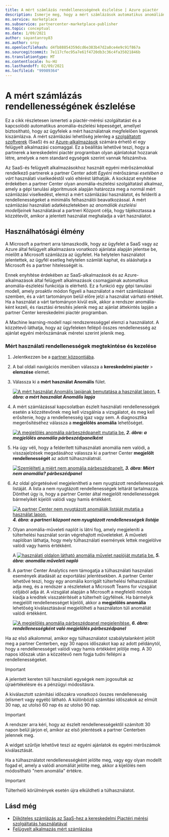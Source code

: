 ```yaml
---
title: A mért számlázás rendellenességének észlelése | Azure piactér
description: Ismerje meg, hogy a mért számlázások automatikus anomáliának észlelése Hogyan biztosítja ügyfelei számára a kereskedelmi Piactéri ajánlat mért használati díjainak megfelelő számlázást.
ms.service: marketplace
ms.subservice: partnercenter-marketplace-publisher
ms.topic: conceptual
ms.date: 1/09/2021
author: sayantanroy83
ms.author: sroy
ms.openlocfilehash: d4fb88854359dcd6e383b47d2a8ce4e9c91f867a
ms.sourcegitcommit: 7e117cfec95a7e61f4720db3c36c4fa35021846b
ms.translationtype: MT
ms.contentlocale: hu-HU
ms.lasthandoff: 02/09/2021
ms.locfileid: "99989364"
---
```

# <a name="anomaly-detection-for-metered-billing"></a>A mért számlázás rendellenességének észlelése

Ez a cikk részletesen ismerteti a piactér-mérési szolgáltatást és a kapcsolódó automatikus anomália-észlelési képességet, amellyel biztosítható, hogy az ügyfelek a mért használatnak megfelelően legyenek kiszámlázva. A mért számlázási lehetőség jelenleg a [szolgáltatott szoftverek](plan-saas-offer.md) (SaaS) és az [Azure-alkalmazások](plan-azure-application-offer.md#types-of-plans) számára érhető el egy felügyelt alkalmazási csomaggal. Ez a beállítás lehetővé teszi, hogy a partnerek a kereskedelmi piactér programban olyan ajánlatokat hozzanak létre, amelyek a nem standard egységek szerint vannak felszámítva.

Az SaaS-és felügyelt alkalmazásokhoz használt egyéni mérőszámokkal rendelkező partnerek a partner Center adott _Egyéni_ mérőszámai _esetében a várt_ használati viselkedéstől való eltérést láthatják. A kockázat enyhítése érdekében a partner Center olyan anomália-észlelési szolgáltatást alkalmaz, amely a gépi tanulási algoritmusok alapján határozza meg a normál mért számlázási viselkedést, elemzi a mért számlázási használatot, és felderíti a rendellenességeket a minimális felhasználói beavatkozással. A mért számlázási használati adatkészletekben az _anomáliák észlelési modelljeinek_ használatával a partneri Központ célja, hogy tájékoztassa a közzétevőt, amikor a jelentett használat meghaladja a várt használatot.

## <a name="usability-experience"></a>Használhatósági élmény

A Microsoft a partnert arra támaszkodik, hogy az ügyfelet a SaaS vagy az Azure által felügyelt alkalmazásra vonatkozó ajánlatai alapján jelentse be, mielőtt a Microsoft számlázza az ügyfelet. Ha helytelen használatot jelentettek, az ügyfél esetleg helytelen számlát kaphat, és alááshatja a Microsoft és a partner hitelességét is.

Ennek enyhítése érdekében az SaaS-alkalmazások és az Azure-alkalmazások által felügyelt alkalmazások csomagjainak automatikus anomália-észlelési funkciója is elérhető. Ez a funkció egy gépi tanulási modell, amely proaktív módon figyeli a használatot a mért számlázással szemben, és a várt tartományon belül előre jelzi a használat várható értékét. Ha a használat a várt tartományon kívül esik, akkor a rendszer anomália-ként kezeli, és riasztási értesítés jelenik meg az ajánlat áttekintés lapján a partner Center kereskedelmi piactér programban.

A Machine learning-modell napi rendszerességgel elemzi a használatot. A közzétevő láthatja, hogy az ügyfeleken fellépő összes rendellenesség az ajánlat egyéni mérőszámának méretei szerint jelenik meg.

### <a name="view-and-manage-metered-usage-anomalies"></a>Mért használati rendellenességek megtekintése és kezelése

1. Jelentkezzen be a [partner központjába](https://partner.microsoft.com/dashboard/home).
1. A bal oldali navigációs menüben válassza a **kereskedelmi piactér**  >  **elemzése** elemet.
1. Válassza ki a **mért használat Anomális** fület.

    [![A mért használat Anomális lapjának bemutatása a használat lapon.](./media/anomaly-detection/metered-usage-anomalies.png)](./media/anomaly-detection/metered-usage-anomalies.png#lightbox)
    ***1. ábra: a mért használat Anomális lapja***

1. A mért számlázással kapcsolatban észlelt használati rendellenességek esetén a közzétevőnek meg kell vizsgálnia a vizsgálatot, és meg kell erősítenie, hogy a rendellenesség igaz vagy sem. A diagnosztika megerősítéséhez válassza a **megjelölés anomália** lehetőséget.

     [![A megjelölés anomália párbeszédpanelt mutatja be.](./media/anomaly-detection/mark-as-anomaly.png)](./media/anomaly-detection/mark-as-anomaly.png#lightbox)
    ***2. ábra: a megjelölés anomália párbeszédpanelként***

1. Ha úgy véli, hogy a felderített túlhasználati anomália nem valódi, a visszajelzések megadásához válassza ki a partner Center **megjelölt rendellenességét** az adott túlhasználatnál.

    [![Szemlélteti a miért nem anomália párbeszédpanelt.](./media/anomaly-detection/why-is-it-not-an-anomaly.png)](./media/anomaly-detection/why-is-it-not-an-anomaly.png#lightbox)
    ***3. ábra: Miért nem anomália? párbeszédpanel***

1. Az oldal görgetésével megjelenítheti a nem nyugtázott rendellenességek listáját. A lista a nem nyugtázott rendellenességek leltárát tartalmazza. Dönthet úgy is, hogy a partner Center által megjelölt rendellenességek bármelyikét kijelöli valódi vagy hamis értékként.

   [![A partner Center nem nyugtázott anomáliák listáját mutatja a használat lapon.](./media/anomaly-detection/unacknowledged-anomalies.png)](./media/anomaly-detection/unacknowledged-anomalies.png#lightbox)
    ***4. ábra: a partneri központ nem nyugtázott rendellenességek listája***

1. Olyan anomália-műveleti naplót is látni fog, amely megjeleníti a túlterhelési használat során végrehajtott műveleteket. A műveleti naplóban láthatja, hogy mely túlhasználati események lettek megjelölve valódi vagy hamis értékként.

   A [ ![ használati oldalon látható anomália művelet naplóját mutatja be.](./media/anomaly-detection/anomaly-action-log.png)](./media/anomaly-detection/anomaly-action-log.png#lightbox) 
    ***5. ábra: anomália műveleti napló***

1. A partner Center Analytics nem támogatja a túlhasználati használati események átadását az exportálási jelentésekben. A partner Center lehetővé teszi, hogy egy anomália korrigált túlterhelési felhasználását adja meg, és a rendszer a részleteket a Microsoft Teams for vizsgálat céljából adja át. A vizsgálat alapján a Microsoft a megfelelő módon kiadja a kreditek visszatérítését a túlterhelt ügyfélnek. Ha bármelyik megjelölt rendellenességet kijelöli, akkor a **megjelölés anomália** lehetőség kiválasztásával megjelölheti a használaton túli anomáliát valódi értékként.

   [ ![ A megjelölés anomália párbeszédpanel megjelenítése.](./media/anomaly-detection/new-reported-usage.png)](./media/anomaly-detection/new-reported-usage.png#lightbox) 
    ***6. ábra: rendellenességként való megjelölés párbeszédpanel***

Ha az első alkalommal, amikor egy túlhasználatot szabálytalanként jelölt meg a partner Centerben, egy 30 napos időszakot kap az adott példánytól, hogy a rendellenességet valódi vagy hamis értékként jelölje meg. A 30 napos időszak után a közzétevő nem fogja tudni fellépni a rendellenességeket.

> [!IMPORTANT]
> A jelentett kereten túli használati egységek nem jogosultak az újraértékelésre és a pénzügyi módosításra.

A kiválasztott számítási időszakra vonatkozó összes rendellenesség (elismert vagy egyéb) látható. A különböző számítási időszakok az elmúlt 30 nap, az utolsó 60 nap és az utolsó 90 nap.

> [!IMPORTANT]
> A rendszer arra kéri, hogy az észlelt rendellenességektől számított 30 napon belül járjon el, amikor az első jelentések a partner Centerben jelennek meg.

A widget szűrője lehetővé teszi az egyéni ajánlatok és egyéni mérőszámok kiválasztását.

Ha a túlhasználatot rendellenességként jelölte meg, vagy egy olyan modellt fogad el, amely a valódi anomáliát jelölte meg, akkor a kijelölés nem módosítható "nem anomália" értékre.

> [!IMPORTANT]
> Túlterhelő körülmények esetén újra elküldheti a túlhasználatot.

## <a name="see-also"></a>Lásd még
- [Díjköteles számlázás az SaaS-hez a kereskedelmi Piactéri mérési szolgáltatás használatával](./partner-center-portal/saas-metered-billing.md)
- [Felügyelt alkalmazás mért számlázása](./partner-center-portal/azure-app-metered-billing.md)

